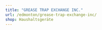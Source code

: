 ```yaml
---
title: "GREASE TRAP EXCHANGE INC."
url: /edmonton/grease-trap-exchange-inc/
shop: Haushaltsgeräte
---
```

